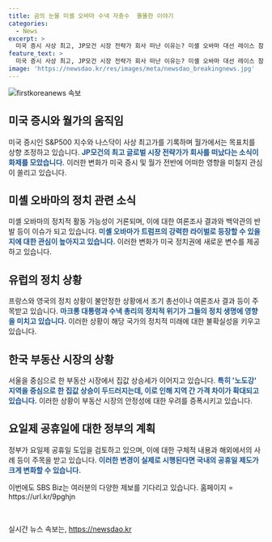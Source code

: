 ```yaml
---
title: 곰의 눈물 미셸 오바마 수낵 자충수  똘똘한 이야기
categories:
  - News
excerpt: >
  미국 증시 사상 최고, JP모건 시장 전략가 회사 떠난 이유는? 미셸 오바마 대선 레이스 참여? 수낵·영국 조기총선 위기? 노도강 집값 상승세, 서울 아파트 양극화 커지는 중. 정부, 요일제 공휴일 도입 검토 중 - SBS Biz에서 더 많은 정보 확인하세요! (링크)
feature_text: >
  미국 증시 사상 최고, JP모건 시장 전략가 회사 떠난 이유는? 미셸 오바마 대선 레이스 참여? 수낵·영국 조기총선 위기? 노도강 집값 상승세, 서울 아파트 양극화 커지는 중. 정부, 요일제 공휴일 도입 검토 중 - SBS Biz에서 더 많은 정보 확인하세요! (링크)
image: 'https://newsdao.kr/res/images/meta/newsdao_breakingnews.jpg'
---
```


<p><img src="https://newsdao.kr/res/images/meta/newsdao_breakingnews.jpg" alt="firstkoreanews 속보" /></p>

<h2 data-ke-size="size26">미국 증시와 월가의 움직임</h2>

<p>미국 증시인 S&amp;P500 지수와 나스닥이 사상 최고가를 기록하며 월가에서는 목표치를 상향 조정하고 있습니다. <b><span style="color: #1a5490;">JP모건의 최고 글로벌 시장 전략가가 회사를 떠났다는 소식이 화제를 모았습니다.</span></b> 이러한 변화가 미국 증시 및 월가 전반에 어떠한 영향을 미칠지 관심이 쏠리고 있습니다.</p>

<h2 data-ke-size="size26">미셸 오바마의 정치 관련 소식</h2>

<p>미셸 오바마의 정치적 활동 가능성이 거론되며, 이에 대한 여론조사 결과와 백악관의 반발 등이 이슈가 되고 있습니다. <b><span style="color: #1a5490;">미셸 오바마가 트럼프의 강력한 라이벌로 등장할 수 있을지에 대한 관심이 높아지고 있습니다.</span></b> 이러한 변화가 미국 정치권에 새로운 변수를 제공하고 있습니다.</p>

<h2 data-ke-size="size26">유럽의 정치 상황</h2>

<p>프랑스와 영국의 정치 상황이 불안정한 상황에서 조기 총선이나 여론조사 결과 등이 주목받고 있습니다. <b><span style="color: #1a5490;">마크롱 대통령과 수낵 총리의 정치적 위기가 그들의 정치 생명에 영향을 미치고 있습니다.</span></b> 이러한 상황이 해당 국가의 정치적 미래에 대한 불확실성을 키우고 있습니다.</p>

<h2 data-ke-size="size26">한국 부동산 시장의 상황</h2>

<p>서울을 중심으로 한 부동산 시장에서 집값 상승세가 이어지고 있습니다. <b><span style="color: #1a5490;">특히 '노도강' 지역을 중심으로 한 집값 상승이 두드러지는데, 이로 인해 지역 간 가격 차이가 확대되고 있습니다.</span></b> 이러한 상황이 부동산 시장의 안정성에 대한 우려를 증폭시키고 있습니다. </p>

<h2 data-ke-size="size26">요일제 공휴일에 대한 정부의 계획</h2>

<p>정부가 요일제 공휴일 도입을 검토하고 있으며, 이에 대한 구체적 내용과 해외에서의 사례 등이 주목을 받고 있습니다. <b><span style="color: #1a5490;">이러한 변경이 실제로 시행된다면 국내의 공휴일 제도가 크게 변화할 수 있습니다.</span></b></p>

<p>이번에도 SBS Biz는 여러분의 다양한 제보를 기다리고 있습니다. 
홈페이지 = https://url.kr/9pghjn</p>

<p data-ke-size="size16">&nbsp;</p>
실시간 뉴스 속보는, <a href="https://newsdao.kr" rel="dofollow">https://newsdao.kr</a>


